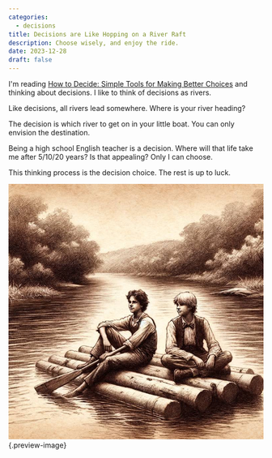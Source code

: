 ```yaml
---
categories:
  - decisions
title: Decisions are Like Hopping on a River Raft
description: Choose wisely, and enjoy the ride.
date: 2023-12-28
draft: false
---
```


I'm reading
[How to Decide: Simple Tools for Making Better Choices](../book-review/how-to-decide-simple-tools-for-making-better-choices.md) and thinking about decisions. I like to think of decisions as rivers.

Like decisions, all rivers lead somewhere. Where is your river heading?

The decision is which river to get on in your little boat. You can only envision the destination. 

Being a high school English teacher is a decision. Where will that life take me after 5/10/20 years? Is that appealing? Only I can choose. 

This thinking process is the decision choice. The rest is up to luck. 

![We're all just Huck and Tom to some degree](../img/dalle-floating-raft-huck-tom.jpeg){.preview-image}